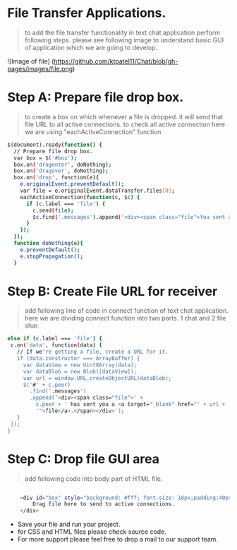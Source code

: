 # File Transfer Applications.

> to add the file transfer functionality in text chat application perform following steps.
> please see following image to understand basic GUI of application which we are going to develop.

![Image of file]
(https://github.com/ktpatel11/Chat/blob/gh-pages/images/file.png)


# Step A: Prepare file drop box.

> to create a box on which whenever a file is dropped. it will send that file URL to all active connections. to check all active connection here we are using "eachActiveConnection" function

```sh
$(document).ready(function() {
  // Prepare file drop box.
  var box = $('#box');
  box.on('dragenter', doNothing);
  box.on('dragover', doNothing);
  box.on('drop', function(e){
    e.originalEvent.preventDefault();
    var file = e.originalEvent.dataTransfer.files[0];
    eachActiveConnection(function(c, $c) {
      if (c.label === 'file') {
        c.send(file);
        $c.find('.messages').append('<div><span class="file">You sent a file.</span></div>');
      }
    });
  });
  function doNothing(e){
    e.preventDefault();
    e.stopPropagation();
  }
```

# Step B: Create File URL for receiver

> add following line of code in connect function of text chat application. here we are dividing connect function into two parts. 1 chat and 2 file shar.

```sh
else if (c.label === 'file') {
 c.on('data', function(data) {
   // If we're getting a file, create a URL for it.
   if (data.constructor === ArrayBuffer) {
     var dataView = new Uint8Array(data);
     var dataBlob = new Blob([dataView]);
     var url = window.URL.createObjectURL(dataBlob);
     $('#' + c.peer)
       .find('.messages')
       .append('<div><span class="file">' +
         c.peer + ' has sent you a <a target="_blank" href="' + url +
         '">file</a>.</span></div>');
   }
 });
}
```

# Step C: Drop file GUI area

> add following code into body part of HTML file.

```sh

	<div id="box" style="background: #fff; font-size: 18px;padding:40px 30px; text-align: center;">
		Drag file here to send to active connections.
	</div>
```

- Save your file and run your project.
- for CSS and HTML files please check source code.
- For more support please feel free to drop a mail to our support team.

